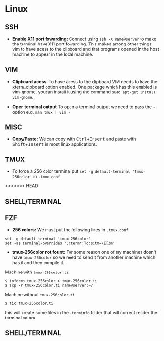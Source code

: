 # Linux

## SSH

- **Enable X11 port fowarding:** Connect using `ssh -X name@server` to make the terminal have X11 port fowarding. This makes among other things vim to have acess to the clipboard and that programs opened in the host machine to appear in the local machine.

## VIM

- **Clipboard acess:** To have acess to the clipboard VIM needs to have the xterm\_cipboard option enabled. One package which has this enabled is vim-gnome. youcan install it using the command `sudo apt-get install vim-gnome`.

- **Open terminal output** To open a terminal output we need to pass the `-` option e.g. `man tmux | vim -`

## MISC

- **Copy/Paste:** We can copy with <kbd>Ctrl</kbd>+<kbd>Insert</kbd> and paste with <kbd>Shift</kbd>+<kbd>Insert</kbd> in most linux applications.

## TMUX
- To force a 256 color terminal put `set -g default-terminal 'tmux-256color'` in `.tmux.conf`

<<<<<<< HEAD

## SHELL/TERMINAL

## FZF
- **256 colors:** We must put the following lines in `.tmux.conf` 

```shell
set -g default-terminal 'tmux-256color'
set -as terminal-overrides ',xterm*:Tc:sitm=\E[3m'
```
- **tmux-256color not fount:** For some reason one of my machines dosn't have `tmux-256color` so we need to send it from another machine which has it and then compile it.

Machine with `tmux-256color.ti`
```shell
$ infocmp tmux-256color > tmux-256color.ti
$ scp -r tmux-256color.ti name@server:~/
```
Machine without `tmux-256color.ti`
```shell
$ tic tmux-256color.ti
```
this will create some files in the `.terminfo` folder that will correct render the terminal colors
## SHELL/TERMINAL
